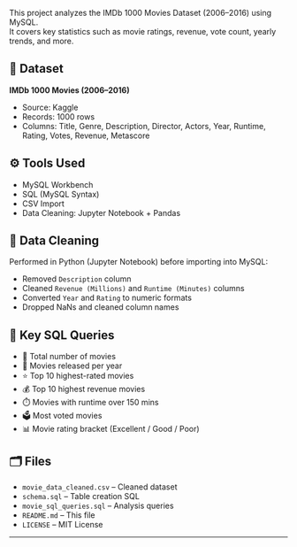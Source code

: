 This project analyzes the IMDb 1000 Movies Dataset (2006–2016) using MySQL.  
It covers key statistics such as movie ratings, revenue, vote count, yearly trends, and more.

## 📁 Dataset

**IMDb 1000 Movies (2006–2016)**

- Source: Kaggle
- Records: 1000 rows
- Columns: Title, Genre, Description, Director, Actors, Year, Runtime, Rating, Votes, Revenue, Metascore

## ⚙️ Tools Used

- MySQL Workbench
- SQL (MySQL Syntax)
- CSV Import
- Data Cleaning: Jupyter Notebook + Pandas

## 🧼 Data Cleaning

Performed in Python (Jupyter Notebook) before importing into MySQL:

- Removed `Description` column
- Cleaned `Revenue (Millions)` and `Runtime (Minutes)` columns
- Converted `Year` and `Rating` to numeric formats
- Dropped NaNs and cleaned column names

## 📌 Key SQL Queries

- 🎥 Total number of movies
- 📅 Movies released per year
- ⭐ Top 10 highest-rated movies
- 💰 Top 10 highest revenue movies
- ⏱️ Movies with runtime over 150 mins
- 🗳️ Most voted movies
- 📊 Movie rating bracket (Excellent / Good / Poor)

## 🗂️ Files

- `movie_data_cleaned.csv` – Cleaned dataset
- `schema.sql` – Table creation SQL
- `movie_sql_queries.sql` – Analysis queries
- `README.md` – This file
- `LICENSE` – MIT License

---

